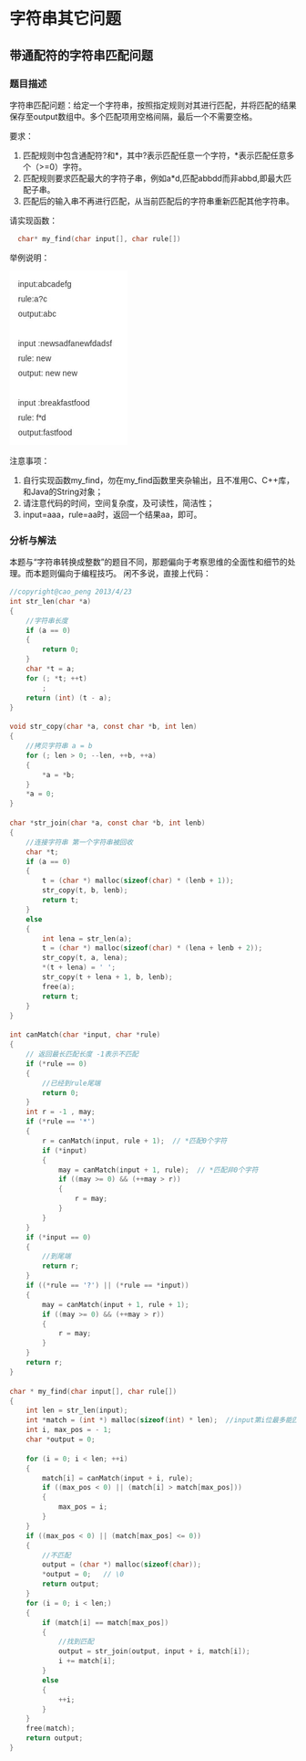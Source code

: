 # 字符串其它问题

## 带通配符的字符串匹配问题

### 题目描述

字符串匹配问题：给定一个字符串，按照指定规则对其进行匹配，并将匹配的结果保存至output数组中。多个匹配项用空格间隔，最后一个不需要空格。  

要求：  

1. 匹配规则中包含通配符?和\*，其中?表示匹配任意一个字符，\*表示匹配任意多个（>=0）字符。  
2. 匹配规则要求匹配最大的字符子串，例如a\*d,匹配abbdd而非abbd,即最大匹配子串。  
3. 匹配后的输入串不再进行匹配，从当前匹配后的字符串重新匹配其他字符串。  

请实现函数：  
```c
  char* my_find(char input[], char rule[])
```

举例说明：  

![31.1.jpg](../images/30~31/31.1.jpg)

注意事项：  
1. 自行实现函数my_find，勿在my_find函数里夹杂输出，且不准用C、C++库，和Java的String对象；  
2. 请注意代码的时间，空间复杂度，及可读性，简洁性；  
3. input=aaa，rule=aa时，返回一个结果aa，即可。  

### 分析与解法
本题与“字符串转换成整数”的题目不同，那题偏向于考察思维的全面性和细节的处理。而本题则偏向于编程技巧。
闲不多说，直接上代码：  

```c
//copyright@cao_peng 2013/4/23
int str_len(char *a)
{
    //字符串长度
    if (a == 0)
    {
        return 0;
    }
    char *t = a;
    for (; *t; ++t)
        ;
    return (int) (t - a);
}

void str_copy(char *a, const char *b, int len)
{
    //拷贝字符串 a = b
    for (; len > 0; --len, ++b, ++a)
    {
        *a = *b;
    }
    *a = 0;
}

char *str_join(char *a, const char *b, int lenb)
{
    //连接字符串 第一个字符串被回收
    char *t;
    if (a == 0)
    {
        t = (char *) malloc(sizeof(char) * (lenb + 1));
        str_copy(t, b, lenb);
        return t;
    }
    else
    {
        int lena = str_len(a);
        t = (char *) malloc(sizeof(char) * (lena + lenb + 2));
        str_copy(t, a, lena);
        *(t + lena) = ' ';
        str_copy(t + lena + 1, b, lenb);
        free(a);
        return t;
    }
}

int canMatch(char *input, char *rule)
{
    // 返回最长匹配长度 -1表示不匹配
    if (*rule == 0)
    {
        //已经到rule尾端
        return 0;
    }
    int r = -1 , may;
    if (*rule == '*')
    {
        r = canMatch(input, rule + 1);  // *匹配0个字符
        if (*input)
        {
            may = canMatch(input + 1, rule);  // *匹配非0个字符
            if ((may >= 0) && (++may > r))
            {
                r = may;
            }
        }
    }
    if (*input == 0)
    {
        //到尾端
        return r;
    }
    if ((*rule == '?') || (*rule == *input))
    {
        may = canMatch(input + 1, rule + 1);
        if ((may >= 0) && (++may > r))
        {
            r = may;
        }
    }
    return r;
}

char * my_find(char input[], char rule[])
{
    int len = str_len(input);
    int *match = (int *) malloc(sizeof(int) * len);  //input第i位最多能匹配多少位 匹配不上是-1
    int i, max_pos = - 1;
    char *output = 0;

    for (i = 0; i < len; ++i)
    {
        match[i] = canMatch(input + i, rule);
        if ((max_pos < 0) || (match[i] > match[max_pos]))
        {
            max_pos = i;
        }
    }
    if ((max_pos < 0) || (match[max_pos] <= 0))
    {
        //不匹配
        output = (char *) malloc(sizeof(char));
        *output = 0;   // \0
        return output;
    }
    for (i = 0; i < len;)
    {
        if (match[i] == match[max_pos])
        {
            //找到匹配
            output = str_join(output, input + i, match[i]);
            i += match[i];
        }
        else
        {
            ++i;
        }
    }
    free(match);
    return output;
}
```
